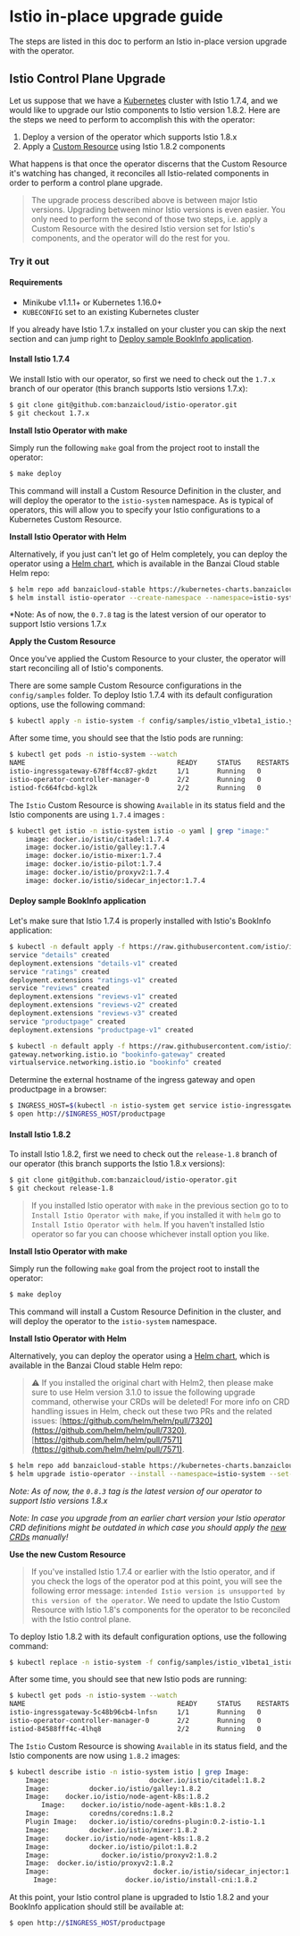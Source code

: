 # Istio in-place upgrade guide

The steps are listed in this doc to perform an Istio in-place version upgrade with the operator.

## Istio Control Plane Upgrade

Let us suppose that we have a [Kubernetes](https://kubernetes.io/) cluster with Istio 1.7.4, and we would like to upgrade our Istio components to Istio version 1.8.2. Here are the steps we need to perform to accomplish this with the operator:

1. Deploy a version of the operator which supports Istio 1.8.x
2. Apply a [Custom Resource](https://kubernetes.io/docs/concepts/extend-kubernetes/api-extension/custom-resources/) using Istio 1.8.2 components

What happens is that once the operator discerns that the Custom Resource it's watching has changed, it reconciles all Istio-related components in order to perform a control plane upgrade.

> The upgrade process described above is between major Istio versions. Upgrading between minor Istio versions is even easier. You only need to perform the second of those two steps, i.e. apply a Custom Resource with the desired Istio version set for Istio's components, and the operator will do the rest for you.

### Try it out

#### Requirements

- Minikube v1.1.1+ or Kubernetes 1.16.0+
- `KUBECONFIG` set to an existing Kubernetes cluster

If you already have Istio 1.7.x installed on your cluster you can skip the next section and can jump right to [Deploy sample BookInfo application](#deploy-sample-bookinfo-application).

#### Install Istio 1.7.4

We install Istio with our operator, so first we need to check out the `1.7.x` branch of our operator (this branch supports Istio versions 1.7.x):

```bash
$ git clone git@github.com:banzaicloud/istio-operator.git
$ git checkout 1.7.x
```

**Install Istio Operator with make**

Simply run the following `make` goal from the project root to install the operator:

```bash
$ make deploy
```

This command will install a Custom Resource Definition in the cluster, and will deploy the operator to the `istio-system` namespace.
As is typical of operators, this will allow you to specify your Istio configurations to a Kubernetes Custom Resource.

**Install Istio Operator with Helm**

Alternatively, if you just can't let go of Helm completely, you can deploy the operator using a [Helm chart](https://github.com/banzaicloud/banzai-charts/tree/master/istio-operator), which is available in the Banzai Cloud stable Helm repo:

```bash
$ helm repo add banzaicloud-stable https://kubernetes-charts.banzaicloud.com
$ helm install istio-operator --create-namespace --namespace=istio-system --set-string operator.image.tag=0.6.13 --set-string istioVersion=1.7 banzaicloud-stable/istio-operator
```

*Note: As of now, the `0.7.8` tag is the latest version of our operator to support Istio versions 1.7.x

**Apply the Custom Resource**

Once you've applied the Custom Resource to your cluster, the operator will start reconciling all of Istio's components.

There are some sample Custom Resource configurations in the `config/samples` folder. To deploy Istio 1.7.4 with its default configuration options, use the following command:

```bash
$ kubectl apply -n istio-system -f config/samples/istio_v1beta1_istio.yaml
```

After some time, you should see that the Istio pods are running:

```bash
$ kubectl get pods -n istio-system --watch
NAME                                      READY     STATUS    RESTARTS   AGE
istio-ingressgateway-678ff4cc87-gkdzt     1/1       Running   0          1m
istio-operator-controller-manager-0       2/2       Running   0          9m
istiod-fc664fcbd-kgl2k                    2/2       Running   0          1m
```

The `Istio` Custom Resource is showing `Available` in its status field and the Istio components are using `1.7.4` images :

```bash
$ kubectl get istio -n istio-system istio -o yaml | grep "image:"
    image: docker.io/istio/citadel:1.7.4
    image: docker.io/istio/galley:1.7.4
    image: docker.io/istio-mixer:1.7.4
    image: docker.io/istio-pilot:1.7.4
    image: docker.io/istio/proxyv2:1.7.4
    image: docker.io/istio/sidecar_injector:1.7.4
```

#### Deploy sample BookInfo application

Let's make sure that Istio 1.7.4 is properly installed with Istio's BookInfo application:

```bash
$ kubectl -n default apply -f https://raw.githubusercontent.com/istio/istio/1.7.4/samples/bookinfo/platform/kube/bookinfo.yaml
service "details" created
deployment.extensions "details-v1" created
service "ratings" created
deployment.extensions "ratings-v1" created
service "reviews" created
deployment.extensions "reviews-v1" created
deployment.extensions "reviews-v2" created
deployment.extensions "reviews-v3" created
service "productpage" created
deployment.extensions "productpage-v1" created

$ kubectl -n default apply -f https://raw.githubusercontent.com/istio/istio/1.7.4/samples/bookinfo/networking/bookinfo-gateway.yaml
gateway.networking.istio.io "bookinfo-gateway" created
virtualservice.networking.istio.io "bookinfo" created
```

Determine the external hostname of the ingress gateway and open productpage in a browser:

```bash
$ INGRESS_HOST=$(kubectl -n istio-system get service istio-ingressgateway -o jsonpath='{.status.loadBalancer.ingress[0].ip}')
$ open http://$INGRESS_HOST/productpage
```

#### Install Istio 1.8.2

To install Istio 1.8.2, first we need to check out the `release-1.8` branch of our operator (this branch supports the Istio 1.8.x versions):

```bash
$ git clone git@github.com:banzaicloud/istio-operator.git
$ git checkout release-1.8
```

> If you installed Istio operator with `make` in the previous section go to to `Install Istio Operator with make`, if you installed it with `helm` go to `Install Istio Operator with helm`. If you haven't installed Istio operator so far you can choose whichever install option you like.

**Install Istio Operator with make**

Simply run the following `make` goal from the project root to install the operator:

```bash
$ make deploy
```

This command will install a Custom Resource Definition in the cluster, and will deploy the operator to the `istio-system` namespace.

**Install Istio Operator with Helm**

Alternatively, you can deploy the operator using a [Helm chart](https://github.com/banzaicloud/banzai-charts/tree/master/istio-operator), which is available in the Banzai Cloud stable Helm repo:

> :warning: If you installed the original chart with Helm2, then please make sure to use Helm version 3.1.0 to issue the following upgrade command, otherwise your CRDs will be deleted!
> For more info on CRD handling issues in Helm, check out these two PRs and the related issues: [https://github.com/helm/helm/pull/7320](https://github.com/helm/helm/pull/7320), [https://github.com/helm/helm/pull/7571](https://github.com/helm/helm/pull/7571).

```bash
$ helm repo add banzaicloud-stable https://kubernetes-charts.banzaicloud.com
$ helm upgrade istio-operator --install --namespace=istio-system --set-string operator.image.tag=0.8.3 --set-string istioVersion=1.8.2 banzaicloud-stable/istio-operator
```

*Note: As of now, the `0.8.3` tag is the latest version of our operator to support Istio versions 1.8.x*

*Note: In case you upgrade from an earlier chart version your Istio operator CRD definitions might be outdated in which case you should apply the [new CRDs](../../deploy/charts/istio-operator/crds) manually!*

**Use the new Custom Resource**

> If you've installed Istio 1.7.4 or earlier with the Istio operator, and if you check the logs of the operator pod at this point, you will see the following error message: `intended Istio version is unsupported by this version of the operator`. We need to update the Istio Custom Resource with Istio 1.8's components for the operator to be reconciled with the Istio control plane.

To deploy Istio 1.8.2 with its default configuration options, use the following command:

```bash
$ kubectl replace -n istio-system -f config/samples/istio_v1beta1_istio.yaml
```

After some time, you should see that new Istio pods are running:

```bash
$ kubectl get pods -n istio-system --watch
NAME                                      READY     STATUS    RESTARTS   AGE
istio-ingressgateway-5c48b96cb4-lnfsn     1/1       Running   0          7m
istio-operator-controller-manager-0       2/2       Running   0          16m
istiod-84588fff4c-4lhq8                   2/2       Running   0          7m
```

The `Istio` Custom Resource is showing `Available` in its status field, and the Istio components are now using `1.8.2` images:

```bash
$ kubectl describe istio -n istio-system istio | grep Image:
    Image:                         docker.io/istio/citadel:1.8.2
    Image:          docker.io/istio/galley:1.8.2
    Image:    docker.io/istio/node-agent-k8s:1.8.2
        Image:    docker.io/istio/node-agent-k8s:1.8.2
    Image:          coredns/coredns:1.8.2
    Plugin Image:   docker.io/istio/coredns-plugin:0.2-istio-1.1
    Image:          docker.io/istio/mixer:1.8.2
    Image:    docker.io/istio/node-agent-k8s:1.8.2
    Image:          docker.io/istio/pilot:1.8.2
    Image:             docker.io/istio/proxyv2:1.8.2
    Image:  docker.io/istio/proxyv2:1.8.2
    Image:                          docker.io/istio/sidecar_injector:1.8.2
      Image:                 docker.io/istio/install-cni:1.8.2
```

At this point, your Istio control plane is upgraded to Istio 1.8.2 and your BookInfo application should still be available at:
```bash
$ open http://$INGRESS_HOST/productpage
```
